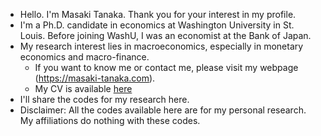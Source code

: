 - Hello. I'm Masaki Tanaka. Thank you for your interest in my profile.
- I'm a Ph.D. candidate in economics at Washington University in St. Louis. Before joining WashU, I was an economist at the Bank of Japan.
- My research interest lies in macroeconomics, especially in monetary economics and macro-finance.
  - If you want to know me or contact me, please visit my webpage (https://masaki-tanaka.com).
  - My CV is available [here](https://masaki-tanaka.com/files/CV/Masaki-Tanaka_CV.pdf)
- I'll share the codes for my research here.
- Disclaimer: All the codes available here are for my personal research. My affiliations do nothing with these codes. 
